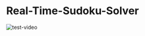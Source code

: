 # Real-Time-Sudoku-Solver
<img src="[/test-video.gif](https://github.com/rohanug21cs/Real-Time-Sudoku-Solver/blob/main/test-video.gif)" alt="test-video">
